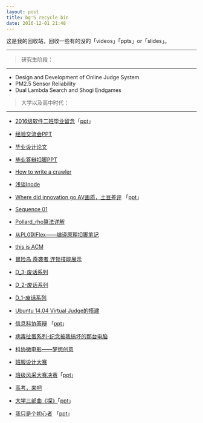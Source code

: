 ```yaml
---
layout: post
title: bg'S recycle bin
date: 2016-12-01 21:48
---
```


这是我的回收站，回收一些有的没的「videos」「ppts」or「slides」。

---

> 研究生阶段：

---

- Design and Development of Online Judge System
- PM2.5 Sensor Reliability
- Dual Lambda Search and Shogi Endgames




> 大学以及高中时代：

---

- [2016级软件二班毕业留念][1]「[ppt][2]」
- [经验交流会PPT][3]
- [毕业设计论文][4]
- [毕业答辩扣脚PPT][5]
- [How to write a crawler][6]
- [浅谈Inode][7]
- [Where did innovation go AV画质，土豆差评][8] 「[ppt][9]」
- [Sequence 01][10]
- [Pollard_rho算法详解][11]
- [从PL0到Flex——编译原理扣脚笔记][12]
- [this is ACM][13]
- [冒险岛 奇袭者 连锁技能展示][14]
- [D_3-废话系列][15]
- [D_2-废话系列][16]
- [D_1-废话系列][17]
- [Ubuntu 14.04 Virtual Judge的搭建][18]
- [信息科协答辩][19] 「[ppt][20]」
- [病毒扯蛋系列-纪念被我搞坏的那台电脑][21]
- [科协微电影——梦想创意][22]
- [班服设计大赛][23]
- [班级风采大赛决赛][24]「[ppt][25]」
- [高考，来吧][26]
- [大学三部曲《探》][27]「[ppt][28]」
- [我只是个初心者][29] 「[ppt][30]」


  [1]: http://www.tudou.com/programs/view/KL1AG7ug798
  [2]: http://pan.baidu.com/s/1nuGfgQt
  [3]: http://pan.baidu.com/s/1jIpxcHo
  [4]: http://pan.baidu.com/s/1qYbDGNM
  [5]: http://pan.baidu.com/s/1jIQAOEa
  [6]: http://pan.baidu.com/s/1eSJXu5W
  [7]: http://pan.baidu.com/s/1kVNkWgJ
  [8]: http://www.tudou.com/programs/view/Y_vUn63Y65U/
  [9]: http://pan.baidu.com/s/1hr8NKiw
  [10]: http://www.tudou.com/programs/view/n_I7FbY0LaY/
  [11]: http://pan.baidu.com/s/1o8PMGFw
  [12]: http://pan.baidu.com/s/1eSgbNs2
  [13]: http://pan.baidu.com/s/1hrW4tTE
  [14]: http://www.tudou.com/programs/view/yYiVPis8bIQ/
  [15]: http://www.tudou.com/programs/view/_iOJF9sQoJw/
  [16]: http://www.tudou.com/programs/view/aej0s7LjBjM/
  [17]: http://www.tudou.com/programs/view/5nw7NtVnrjY/
  [18]: http://pan.baidu.com/s/1pLo6VhT
  [19]: http://www.tudou.com/programs/view/0wKaMJ2WcmI/
  [20]: http://pan.baidu.com/s/1gfr5bMF
  [21]: http://www.tudou.com/programs/view/B2TYPM4Q_WY/
  [22]: http://www.tudou.com/programs/view/nhrVKtfjpYY/
  [23]: http://pan.baidu.com/s/1o7J0QCi
  [24]: http://www.tudou.com/programs/view/awKED9sCaOE/
  [25]: http://pan.baidu.com/s/1jHUyx1c
  [26]: http://www.tudou.com/programs/view/BsJXQTHrHvw/?spm=a2h0k.8191414.BsJXQTHrHvw.A
  [27]: http://www.tudou.com/programs/view/7BWmOVSC200/?spm=a2h0k.8191414.7BWmOVSC200.A
  [28]: http://wenku.baidu.com/view/3509192c3169a4517723a358.html
  [29]: http://www.tudou.com/programs/view/GKyPV5hNYC4/
  [30]: http://wenku.baidu.com/view/9ce04d8c6529647d272852f7.html